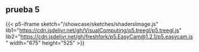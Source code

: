 ## prueba 5

{{< p5-iframe sketch="/showcase/sketches/shadersImage.js" lib1="https://cdn.jsdelivr.net/gh/VisualComputing/p5.treegl/p5.treegl.js" lib2="https://cdn.jsdelivr.net/gh/freshfork/p5.EasyCam@1.2.1/p5.easycam.js" width="675" height="525" >}}
